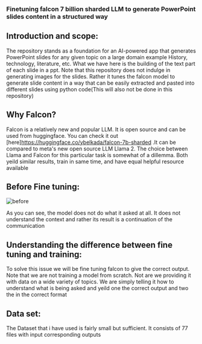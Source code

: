 ### Finetuning falcon 7 billion sharded LLM to generate PowerPoint slides content in a structured way
## Introduction and scope:
The repository stands as a foundation for an AI-powered app that generates PowerPoint slides for any given topic on a large domain example History, technology, literature, etc. What we have here is the building of the text part of each slide in a ppt. Note that this repository does not indulge in generating images for the slides. Rather it tunes the falcon model to generate slide content in a way that can be easily extracted and pasted into different slides using python code(This will also not be done in this repository)

## Why Falcon?
Falcon is a relatively new and popular LLM. It is open source and can be used from huggingface. You can check it out [here]https://huggingface.co/ybelkada/falcon-7b-sharded .It can be compared to meta's new open source LLM Llama 2. The choice between Llama and Falcon for this particular task is somewhat of a dillemma. Both yeild similar results, train in same time, and have equal helpful resource available

## Before Fine tuning:
![before](https://github.com/Mirza-Ubaidullah-Javed/FInetuning_falcon_ppt/assets/116464029/c5abbacd-6c55-4862-968d-2939e5b14dd6)

As you can see, the model does not do what it asked at all. It does not understand the context and rather its result is a continuation of the communication

## Understanding the difference between fine tuning and training:
To solve this issue we will be fine tuning falcon to give the correct output. Note that we are not training a model from scratch. Not are we providing it with data on a wide variety of topics. We are simply telling it how to understand what is being asked and yeild one the correct output and two the in the correct format

## Data set:
The Dataset that i have used is fairly small but sufficient. It consists of 77 files with input corresponding outputs
